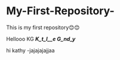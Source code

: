 # My-First-Repository-
This is my first repository😊😊

Hellooo KG **_K_t_l__e G_nd_y_**

hi kathy -jajajajajjaa
